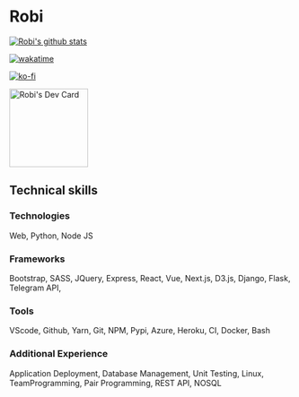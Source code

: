 # Robi 

[![Robi's github stats](https://github-readme-stats-lime-theta.vercel.app/api?username=robimez&count_private=true&show_icons=true&theme=gotham&hide_border=true)](https://github.com/RobiMez)

[![wakatime](https://wakatime.com/badge/user/b864c643-d1a3-41f5-9e0f-8ecf20a95c65.svg)](https://wakatime.com/@b864c643-d1a3-41f5-9e0f-8ecf20a95c65)

[![ko-fi](https://ko-fi.com/img/githubbutton_sm.svg)](https://ko-fi.com/K3K74LSLU)

<!--START_SECTION:waka-->
<a href="https://app.daily.dev/robi"><img src="https://api.daily.dev/devcards/49a7c12bad36434bbb1cfa85dd41a895.png?r=aur" width="140" alt="Robi's Dev Card"/></a>
<!--END_SECTION:waka-->

## Technical skills

### Technologies 

Web, Python, Node JS

### Frameworks

Bootstrap, SASS, JQuery, Express, React, Vue, Next.js,
D3.js, Django, Flask, Telegram API,

### Tools

VScode, Github, Yarn, Git, NPM, Pypi, Azure, Heroku, CI, Docker, Bash

### Additional Experience

Application Deployment, Database Management, Unit Testing, Linux, TeamProgramming, Pair Programming, REST API, NOSQL
